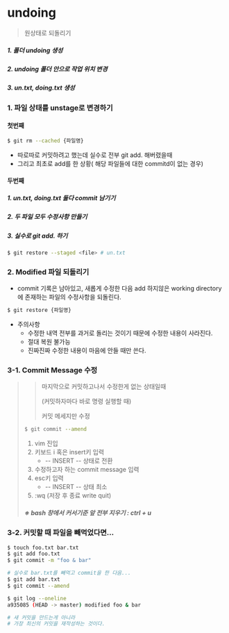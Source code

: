 # undoing

> 원상태로 되돌리기

##### 1. 폴더 undoing 생성

##### 2. undoing 폴더 안으로 작업 위치 변경

##### 3. un.txt, doing.txt 생성

### 1. 파일 상태를 unstage로 변경하기

#### 첫번째

```bash
$ git rm --cached {파일명}
```

- 따로따로 커밋하려고 했는데 실수로 전부 git add. 해버렸을때
- 그리고 최초로 add를 한 상황( 해당 파일들에 대한 commitd이 없는 경우)



####  두번째

##### 1. un.txt, doing.txt 둘다 commit 남기기

##### 2. 두 파일 모두 수정사항 만들기

##### 3. 실수로 git add. 하기

```bash
$ git restore --staged <file> # un.txt
```



### 2. Modified 파일 되돌리기

- commit 기록은 남아있고, 새롭게 수정한 다음 add 하지않은 working directory에 존재하는  파일의 수정사항을 되돌린다.

```bash
$ git restore {파일명}
```

- 주의사항
  - 수정한 내역 전부를 과거로 돌리는 것이기 때문에 수정한 내용이 사라진다.
  - 절대 복원 불가능
  - 진짜진짜 수정한 내용이 마음에 안들 때만 쓴다.

### 3-1. Commit Message 수정

> > 마지막으로 커밋하고나서 수정한게 없는 상태일때
> >
> > (커밋하자마다 바로 명령  실행할 때)
> >
> > 커밋 메세지만 수정
>
> ```bash
> $ git commit --amend
> ```
>
> 1. vim 진입
> 2. 키보드 i 혹은 insert키 입력
>    - -- INSERT -- 상태로 전환
> 3. 수정하고자 하는 commit message 입력
> 4. esc키 입력
>    - -- INSERT -- 상태 최소
> 5. :wq (저장 후 종료 write quit)
>
> ##### ※ bash 창에서 커서기준 앞 전부 지우기  : ctrl + u



### 3-2. 커밋할 때 파일을 빼먹었다면... 

```bash
$ touch foo.txt bar.txt
$ git add foo.txt
$ git commit -m "foo & bar"

# 실수로 bar.txt를 빼먹고 commit을 한 다음...
$ git add bar.txt
$ git commit --amend

$ git log --oneline
a935085 (HEAD -> master) modified foo & bar

# 새 커밋을 만드는게 아니라
# 가장 최신의 커밋을 재작성하는 것이다.
```



